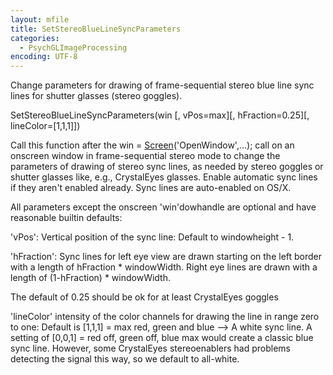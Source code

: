 ```yaml
---
layout: mfile
title: SetStereoBlueLineSyncParameters
categories:
  - PsychGLImageProcessing
encoding: UTF-8
---
```


Change parameters for drawing of frame-sequential stereo blue line sync lines for shutter glasses (stereo goggles).

SetStereoBlueLineSyncParameters(win [, vPos=max][, hFraction=0.25][, lineColor=[1,1,1]])

Call this function after the win = [Screen](/docs/Screen)('OpenWindow',...); call on an
onscreen window in frame-sequential stereo mode to change the parameters
of drawing of stereo sync lines, as needed by stereo goggles or shutter
glasses like, e.g., CrystalEyes glasses. Enable automatic sync lines if
they aren't enabled already. Sync lines are auto-enabled on OS/X.

All parameters except the onscreen 'win'dowhandle are optional and have
reasonable builtin defaults:

'vPos': Vertical position of the sync line: Default to windowheight - 1.

'hFraction': Sync lines for left eye view are drawn starting on the left
border with a length of hFraction \* windowWidth. Right eye lines are
drawn with a length of (1-hFraction) \* windowWidth.

The default of 0.25 should be ok for at least CrystalEyes goggles

'lineColor' intensity of the color channels for drawing the line in range
zero to one: Default is [1,1,1] = max red, green and blue --\> A white
sync line. A setting of [0,0,1] = red off, green off, blue max would
create a classic blue sync line. However, some CrystalEyes stereoenablers
had problems detecting the signal this way, so we default to all-white.
